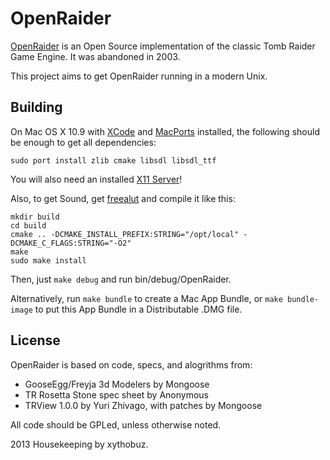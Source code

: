 # OpenRaider

[OpenRaider](http://openraider.sourceforge.net) is an Open Source implementation of the classic Tomb Raider Game Engine. It was abandoned in 2003.

This project aims to get OpenRaider running in a modern Unix.

## Building

On Mac OS X 10.9 with [XCode](https://developer.apple.com/xcode/) and [MacPorts](http://www.macports.org) installed, the following should be enough to get all dependencies:

    sudo port install zlib cmake libsdl libsdl_ttf

You will also need an installed [X11 Server](http://xquartz.macosforge.org/trac)!

Also, to get Sound, get [freealut](https://github.com/vancegroup/freealut) and compile it like this:

    mkdir build
    cd build
    cmake .. -DCMAKE_INSTALL_PREFIX:STRING="/opt/local" -DCMAKE_C_FLAGS:STRING="-O2"
    make
    sudo make install

Then, just `make debug` and run bin/debug/OpenRaider.

Alternatively, run `make bundle` to create a Mac App Bundle, or `make bundle-image` to put this App Bundle in a Distributable .DMG file.

## License

OpenRaider is based on code, specs, and alogrithms from:

+ GooseEgg/Freyja 3d Modelers by Mongoose
+ TR Rosetta Stone spec sheet by Anonymous
+ TRView 1.0.0 by Yuri Zhivago, with patches by Mongoose

All code should be GPLed, unless otherwise noted.

2013 Housekeeping by xythobuz.
